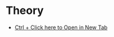 # Theory
- [Ctrl + Click here to Open in New Tab](https://github.com/RouthKiranBabu/Masai-School-Journey/blob/main/Placements/Placement%20Interview%20Question%20DOC/Cypress.pdf)
